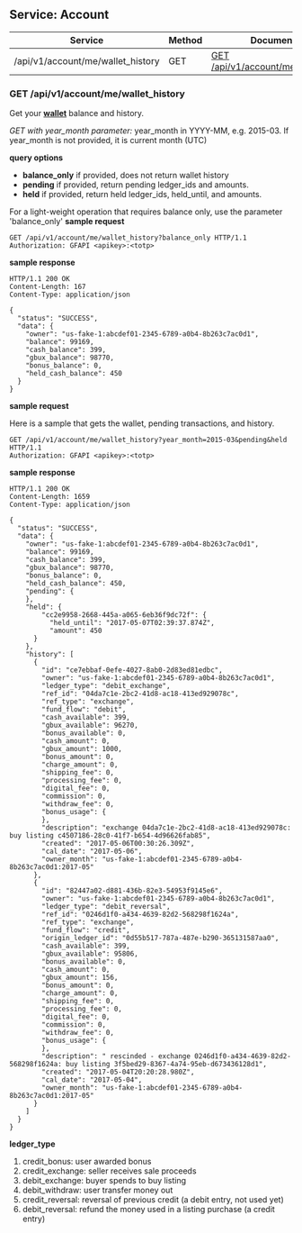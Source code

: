 ## Service: Account

Service                                   | Method | Documentation
------------------------------------------|--------|--------------
/api/v1/account/me/wallet_history         | GET    | [GET /api/v1/account/me/wallet_history](#get-apiv1accountmewallet_history)

### GET /api/v1/account/me/wallet_history

Get your [**wallet**](Wallet.md) balance and history.

*GET with year_month parameter:*
year_month in YYYY-MM, e.g. 2015-03. 
If year_month is not provided, it is current month (UTC)

**query options**
* **balance_only** if provided, does not return wallet history
* **pending** if provided, return pending ledger_ids and amounts.
* **held** if provided, return held ledger_ids, held_until, and amounts.

For a light-weight operation that requires balance only, use the parameter 'balance_only'
**sample request**

```http
GET /api/v1/account/me/wallet_history?balance_only HTTP/1.1
Authorization: GFAPI <apikey>:<totp>
```

**sample response**

```http
HTTP/1.1 200 OK
Content-Length: 167
Content-Type: application/json

{
  "status": "SUCCESS",
  "data": {
    "owner": "us-fake-1:abcdef01-2345-6789-a0b4-8b263c7ac0d1",
    "balance": 99169,
    "cash_balance": 399,
    "gbux_balance": 98770,
    "bonus_balance": 0,
    "held_cash_balance": 450
  }
}
```

**sample request**

Here is a sample that gets the wallet, pending transactions, and history.

```http
GET /api/v1/account/me/wallet_history?year_month=2015-03&pending&held HTTP/1.1
Authorization: GFAPI <apikey>:<totp>
```

**sample response**

```http
HTTP/1.1 200 OK
Content-Length: 1659
Content-Type: application/json

{
  "status": "SUCCESS",
  "data": {
    "owner": "us-fake-1:abcdef01-2345-6789-a0b4-8b263c7ac0d1",
    "balance": 99169,
    "cash_balance": 399,
    "gbux_balance": 98770,
    "bonus_balance": 0,
    "held_cash_balance": 450,
    "pending": {
    },
    "held": {
        "cc2e9958-2668-445a-a065-6eb36f9dc72f": {
          "held_until": "2017-05-07T02:39:37.874Z",
          "amount": 450
      }
    },
    "history": [
      {
        "id": "ce7ebbaf-0efe-4027-8ab0-2d83ed81edbc",
        "owner": "us-fake-1:abcdef01-2345-6789-a0b4-8b263c7ac0d1",
        "ledger_type": "debit_exchange",
        "ref_id": "04da7c1e-2bc2-41d8-ac18-413ed929078c",
        "ref_type": "exchange",
        "fund_flow": "debit",
        "cash_available": 399,
        "gbux_available": 96270,
        "bonus_available": 0,
        "cash_amount": 0,
        "gbux_amount": 1000,
        "bonus_amount": 0,
        "charge_amount": 0,
        "shipping_fee": 0,
        "processing_fee": 0,
        "digital_fee": 0,
        "commission": 0,
        "withdraw_fee": 0,
        "bonus_usage": {
        },
        "description": "exchange 04da7c1e-2bc2-41d8-ac18-413ed929078c: buy listing c4507186-28c0-41f7-b654-4d96626fab85",
        "created": "2017-05-06T00:30:26.309Z",
        "cal_date": "2017-05-06",
        "owner_month": "us-fake-1:abcdef01-2345-6789-a0b4-8b263c7ac0d1:2017-05"
      },
      {
        "id": "82447a02-d881-436b-82e3-54953f9145e6",
        "owner": "us-fake-1:abcdef01-2345-6789-a0b4-8b263c7ac0d1",
        "ledger_type": "debit_reversal",
        "ref_id": "0246d1f0-a434-4639-82d2-568298f1624a",
        "ref_type": "exchange",
        "fund_flow": "credit",
        "origin_ledger_id": "0d55b517-787a-487e-b290-365131587aa0",
        "cash_available": 399,
        "gbux_available": 95806,
        "bonus_available": 0,
        "cash_amount": 0,
        "gbux_amount": 156,
        "bonus_amount": 0,
        "charge_amount": 0,
        "shipping_fee": 0,
        "processing_fee": 0,
        "digital_fee": 0,
        "commission": 0,
        "withdraw_fee": 0,
        "bonus_usage": {
        },
        "description": " rescinded - exchange 0246d1f0-a434-4639-82d2-568298f1624a: buy listing 3f5bed29-8367-4a74-95eb-d673436128d1",
        "created": "2017-05-04T20:20:28.980Z",
        "cal_date": "2017-05-04",
        "owner_month": "us-fake-1:abcdef01-2345-6789-a0b4-8b263c7ac0d1:2017-05"
      }
    ]
  }
}
```

**ledger_type**
1. credit_bonus: user awarded bonus
2. credit_exchange: seller receives sale proceeds
3. debit_exchange: buyer spends to buy listing
4. debit_withdraw: user transfer money out
5. credit_reversal: reversal of previous credit (a debit entry, not used yet)
6. debit_reversal: refund the money used in a listing purchase (a credit entry)
